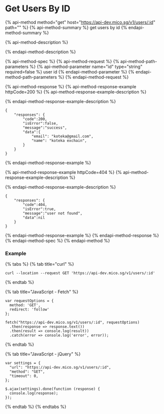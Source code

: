 # Get Users By ID

{% api-method method="get" host="https://api-dev.mico.sg/v1/users/:id" path="" %}
{% api-method-summary %}
get users by id
{% endapi-method-summary %}

{% api-method-description %}

{% endapi-method-description %}

{% api-method-spec %}
{% api-method-request %}
{% api-method-path-parameters %}
{% api-method-parameter name="id" type="string" required=false %}
user id
{% endapi-method-parameter %}
{% endapi-method-path-parameters %}
{% endapi-method-request %}

{% api-method-response %}
{% api-method-response-example httpCode=200 %}
{% api-method-response-example-description %}

{% endapi-method-response-example-description %}

```
{
    "responses": {
        "code":200,
        "isError":false,
        "message":"success",
        "data":{
            "email": "koteka@gmail.com",
            "name": "koteka exchain",
        }
    }
}
```
{% endapi-method-response-example %}

{% api-method-response-example httpCode=404 %}
{% api-method-response-example-description %}

{% endapi-method-response-example-description %}

```
{
    "responses": {
        "code":404,
        "isError":true,
        "message":"user not found",
        "data":nil
    }
}
```
{% endapi-method-response-example %}
{% endapi-method-response %}
{% endapi-method-spec %}
{% endapi-method %}

### Example

{% tabs %}
{% tab title="curl" %}
```text
curl --location --request GET 'https://api-dev.mico.sg/v1/users/:id'
```
{% endtab %}

{% tab title="JavaScript - Fetch" %}
```text
var requestOptions = {
  method: 'GET',
  redirect: 'follow'
};

fetch("https://api-dev.mico.sg/v1/users/:id", requestOptions)
  .then(response => response.text())
  .then(result => console.log(result))
  .catch(error => console.log('error', error));
```
{% endtab %}

{% tab title="JavaScript - jQuery" %}
```text
var settings = {
  "url": "https://api-dev.mico.sg/v1/users/:id",
  "method": "GET",
  "timeout": 0,
};

$.ajax(settings).done(function (response) {
  console.log(response);
});
```
{% endtab %}
{% endtabs %}

